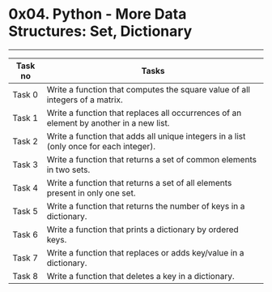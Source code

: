 # 0x04. Python - More Data Structures: Set, Dictionary
---
|Task no |Tasks	|
|--------|------|
|Task 0  |Write a function that computes the square value of all integers of a matrix.|
|Task 1  |Write a function that replaces all occurrences of an element by another in a new list.|
|Task 2  |Write a function that adds all unique integers in a list (only once for each integer).|
|Task 3  |Write a function that returns a set of common elements in two sets.|
|Task 4  |Write a function that returns a set of all elements present in only one set.|
|Task 5  |Write a function that returns the number of keys in a dictionary.|
|Task 6  |Write a function that prints a dictionary by ordered keys.|
|Task 7  |Write a function that replaces or adds key/value in a dictionary.|
|Task 8  |Write a function that deletes a key in a dictionary.|


